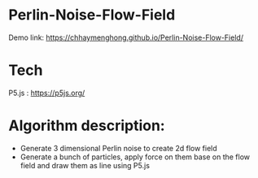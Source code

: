 # Perlin-Noise-Flow-Field
Demo link: https://chhaymenghong.github.io/Perlin-Noise-Flow-Field/

# Tech
P5.js : https://p5js.org/

# Algorithm description:
- Generate 3 dimensional Perlin noise to create 2d flow field
- Generate a bunch of particles, apply force on them base on the flow field and draw them as line
using P5.js



